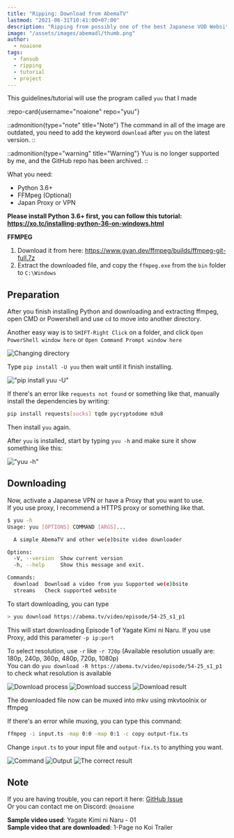 ```yaml
---
title: "Ripping: Download from AbemaTV"
lastmod: "2021-06-31T10:41:00+07:00"
description: "Ripping from possibly one of the best Japanese VOD Website!"
image: "/assets/images/abemadl/thumb.png"
author:
  - noaione
tags:
  - fansub
  - ripping
  - tutorial
  - project
---
```


This guidelines/tutorial will use the program called `yuu` that I made

:repo-card{username="noaione" repo="yuu"}

::admonition{type="note" title="Note"}
The command in all of the image are outdated, you need to add the keyword `download` after `yuu` on the latest version.
::

::admonition{type="warning" title="Warning"}
Yuu is no longer supported by me, and the GitHub repo has been archived.
::

What you need:

- Python 3.6+
- FFMpeg (Optional)
- Japan Proxy or VPN

**Please install Python 3.6+ first, you can follow this tutorial: https://xo.tc/installing-python-36-on-windows.html**

**FFMPEG**

1. Download it from here: https://www.gyan.dev/ffmpeg/builds/ffmpeg-git-full.7z
2. Extract the downloaded file, and copy the `ffmpeg.exe` from the `bin` folder to `C:\Windows`

## Preparation

After you finish installing Python and downloading and extracting ffmpeg, open CMD or Powershell and use `cd` to move into another directory.

Another easy way is to `SHIFT-Right Click` on a folder, and click `Open PowerShell window here` or `Open Command Prompt window here`

![Changing directory](/assets/images/abemadl/01.png)

Type `pip install -U yuu` then wait until it finish installing.

!["pip install yuu -U"](/assets/images/abemadl/02.png)

If there's an error like `requests not found` or something like that, manually install the dependencies by writing:

```bash
pip install requests[socks] tqdm pycryptodome m3u8
```

Then install `yuu` again.

After `yuu` is installed, start by typing `yuu -h` and make sure it show something like this:

!["yuu -h"](/assets/images/abemadl/03.png)

## Downloading

Now, activate a Japanese VPN or have a Proxy that you want to use.<br />
If you use proxy, I recommend a HTTPS proxy or something like that.

```bash
$ yuu -h
Usage: yuu [OPTIONS] COMMAND [ARGS]...

  A simple AbemaTV and other we(e)bsite video downloader

Options:
  -V, --version  Show current version
  -h, --help     Show this message and exit.

Commands:
  download  Download a video from yuu Supported we(e)bsite
  streams   Check supported website
```

To start downloading, you can type

```bash
> yuu download https://abema.tv/video/episode/54-25_s1_p1
```

This will start downloading Episode 1 of Yagate Kimi ni Naru.
If you use Proxy, add this parameter `-p ip:port`

To select resolution, use `-r` like `-r 720p` (Available resolution usually are: 180p, 240p, 360p, 480p, 720p, 1080p)<br />
You can do `yuu download -R https://abema.tv/video/episode/54-25_s1_p1` to check what resolution is available

![Download process](/assets/images/abemadl/04a.png)
![Download success](/assets/images/abemadl/04b.png)
![Download result](/assets/images/abemadl/04c.png)

The downloaded file now can be muxed into mkv using mkvtoolnix or ffmpeg

If there's an error while muxing, you can type this command:

```bash
ffmpeg -i input.ts -map 0:0 -map 0:1 -c copy output-fix.ts
```

Change `input.ts` to your input file and `output-fix.ts` to anything you want.

![Command](/assets/images/abemadl/05a.png)
![Output](/assets/images/abemadl/05b.png)
![The correct result](/assets/images/abemadl/05c.png)

## Note

If you are having trouble, you can report it here: [GitHub Issue](https://github.com/noaione/yuu/issues)<br />
Or you can contact me on Discord: `@noaione`

**Sample video used**: Yagate Kimi ni Naru - 01<br />
**Sample video that are downloaded**: 1-Page no Koi Trailer
